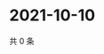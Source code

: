 # 2021-10-10

共 0 条

<!-- BEGIN WEIBO -->
<!-- 最后更新时间 Sun Oct 10 2021 22:00:51 GMT+0800 (China Standard Time) -->

<!-- END WEIBO -->
